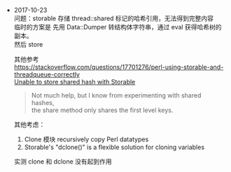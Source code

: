 * 2017-10-23  
  问题：storable 存储 thread::shared 标记的哈希引用，无法得到完整内容  
  临时的方案是 先用 Data::Dumper 转结构体字符串，通过 eval 获得哈希树的副本。  
  然后 store  

  其他参考  
  https://stackoverflow.com/questions/17701276/perl-using-storable-and-threadqueue-correctly  
  [Unable to store shared hash with Storable](http://www.perlmonks.org/?node_id=919696)  

  > Not much help, but I know from experimenting with shared hashes,  
  > the share method only shares the first level keys.

  其他考虑：  
  1. Clone 模块 recursively copy Perl datatypes  
  2. Storable's "dclone()" is a flexible solution for cloning variables  

  实测 clone 和 dclone 没有起到作用  